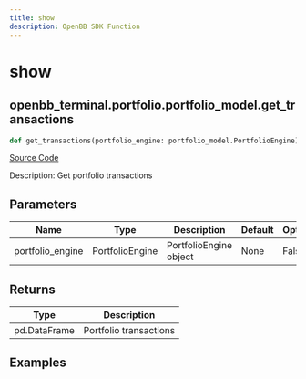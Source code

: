 ```yaml
---
title: show
description: OpenBB SDK Function
---
```


# show

## openbb_terminal.portfolio.portfolio_model.get_transactions

```python title='openbb_terminal/portfolio/portfolio_model.py'
def get_transactions(portfolio_engine: portfolio_model.PortfolioEngine) -> DataFrame
```
[Source Code](https://github.com/OpenBB-finance/OpenBBTerminal/tree/main/openbb_terminal/portfolio/portfolio_model.py#L2401)

Description: Get portfolio transactions

## Parameters

| Name | Type | Description | Default | Optional |
| ---- | ---- | ----------- | ------- | -------- |
| portfolio_engine | PortfolioEngine | PortfolioEngine object | None | False |

## Returns

| Type | Description |
| ---- | ----------- |
| pd.DataFrame | Portfolio transactions |

## Examples

